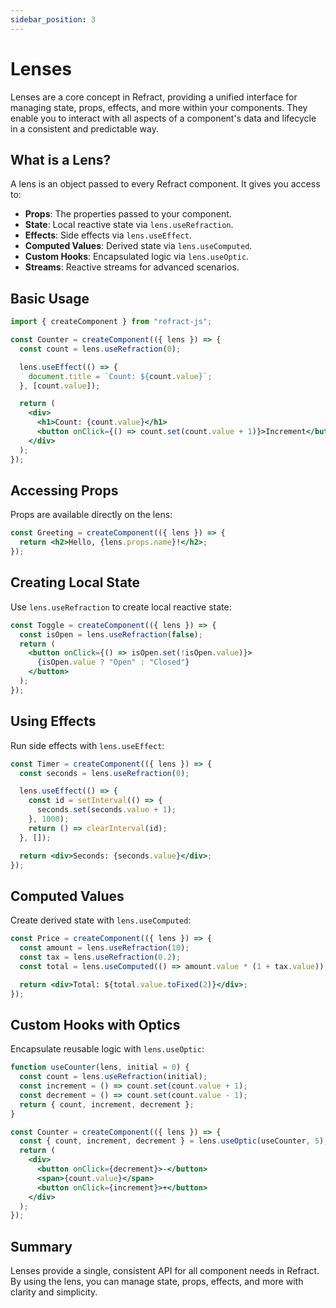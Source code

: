 ```yaml
---
sidebar_position: 3
---
```


# Lenses

Lenses are a core concept in Refract, providing a unified interface for managing state, props, effects, and more within your components. They enable you to interact with all aspects of a component's data and lifecycle in a consistent and predictable way.

## What is a Lens?

A lens is an object passed to every Refract component. It gives you access to:

- **Props**: The properties passed to your component.
- **State**: Local reactive state via `lens.useRefraction`.
- **Effects**: Side effects via `lens.useEffect`.
- **Computed Values**: Derived state via `lens.useComputed`.
- **Custom Hooks**: Encapsulated logic via `lens.useOptic`.
- **Streams**: Reactive streams for advanced scenarios.

## Basic Usage

```jsx
import { createComponent } from "refract-js";

const Counter = createComponent(({ lens }) => {
  const count = lens.useRefraction(0);

  lens.useEffect(() => {
    document.title = `Count: ${count.value}`;
  }, [count.value]);

  return (
    <div>
      <h1>Count: {count.value}</h1>
      <button onClick={() => count.set(count.value + 1)}>Increment</button>
    </div>
  );
});
```

## Accessing Props

Props are available directly on the lens:

```jsx
const Greeting = createComponent(({ lens }) => {
  return <h2>Hello, {lens.props.name}!</h2>;
});
```

## Creating Local State

Use `lens.useRefraction` to create local reactive state:

```jsx
const Toggle = createComponent(({ lens }) => {
  const isOpen = lens.useRefraction(false);
  return (
    <button onClick={() => isOpen.set(!isOpen.value)}>
      {isOpen.value ? "Open" : "Closed"}
    </button>
  );
});
```

## Using Effects

Run side effects with `lens.useEffect`:

```jsx
const Timer = createComponent(({ lens }) => {
  const seconds = lens.useRefraction(0);

  lens.useEffect(() => {
    const id = setInterval(() => {
      seconds.set(seconds.value + 1);
    }, 1000);
    return () => clearInterval(id);
  }, []);

  return <div>Seconds: {seconds.value}</div>;
});
```

## Computed Values

Create derived state with `lens.useComputed`:

```jsx
const Price = createComponent(({ lens }) => {
  const amount = lens.useRefraction(10);
  const tax = lens.useRefraction(0.2);
  const total = lens.useComputed(() => amount.value * (1 + tax.value));

  return <div>Total: ${total.value.toFixed(2)}</div>;
});
```

## Custom Hooks with Optics

Encapsulate reusable logic with `lens.useOptic`:

```jsx
function useCounter(lens, initial = 0) {
  const count = lens.useRefraction(initial);
  const increment = () => count.set(count.value + 1);
  const decrement = () => count.set(count.value - 1);
  return { count, increment, decrement };
}

const Counter = createComponent(({ lens }) => {
  const { count, increment, decrement } = lens.useOptic(useCounter, 5);
  return (
    <div>
      <button onClick={decrement}>-</button>
      <span>{count.value}</span>
      <button onClick={increment}>+</button>
    </div>
  );
});
```

## Summary

Lenses provide a single, consistent API for all component needs in Refract. By using the lens, you can manage state, props, effects, and more with clarity and simplicity.
